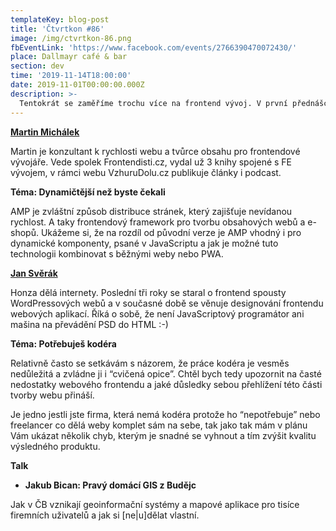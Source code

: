 ```yaml
---
templateKey: blog-post
title: 'Čtvrtkon #86'
image: /img/ctvrtkon-86.png
fbEventLink: 'https://www.facebook.com/events/2766390470072430/'
place: Dallmayr café & bar
section: dev
time: '2019-11-14T18:00:00'
date: 2019-11-01T00:00:00.000Z
description: >-
  Tentokrát se zaměříme trochu více na frontend vývoj. V první přednášce nám Martin Michálek představí framework AMP, který je pro webaře zajímavý především proto, že jeho bezkonkurenční rychlost má pozitivní dopad na konverzní poměr webů. Mezitím bude vyjímečně jen jeden talk od Jakuba Bicana . A v druhé přednášce nám zase Honza Svěrák vysvětlí, proč potřebujeme kodéry a že to nejsou žádné cvičené opice... ;-)
---
```


**[Martin Michálek](https://www.vzhurudolu.cz/martin)**

Martin je konzultant k rychlosti webu a tvůrce obsahu pro frontendové vývojáře. Vede spolek Frontendisti.cz, vydal už 3 knihy spojené s FE vývojem, v rámci webu VzhuruDolu.cz publikuje články i podcast.

**Téma: Dynamičtější než byste čekali**

AMP je zvláštní způsob distribuce stránek, který zajišťuje nevídanou rychlost. A taky frontendový framework pro tvorbu obsahových webů a e-shopů. Ukážeme si, že na rozdíl od původní verze je AMP vhodný i pro dynamické komponenty, psané v JavaScriptu a jak je možné tuto technologii kombinovat s běžnými weby nebo PWA.

**[Jan Svěrák](http://jansverak.cz/)**

Honza dělá internety. Poslední tři roky se staral o frontend spousty WordPressových webů a v současné době se věnuje designování frontendu webových aplikací. Říká o sobě, že není JavaScriptový programátor ani mašina na převádění PSD do HTML :-)

**Téma: Potřebuješ kodéra**

Relativně často se setkávám s názorem, že práce kodéra je vesměs nedůležitá a zvládne ji i “cvičená opice”. Chtěl bych tedy upozornit na časté nedostatky webového frontendu a jaké důsledky sebou přehlížení této části tvorby webu přináší.

Je jedno jestli jste firma, která nemá kodéra protože ho “nepotřebuje” nebo freelancer co dělá weby komplet sám na sebe, tak jako tak mám v plánu Vám ukázat několik chyb, kterým je snadné se vyhnout a tím zvýšit kvalitu výsledného produktu.

**Talk**

- **Jakub Bican: Pravý domácí GIS z Budějc**

Jak v ČB vznikají geoinformační systémy a mapové aplikace pro tisíce firemních uživatelů a jak si [ne|u]dělat vlastní.
